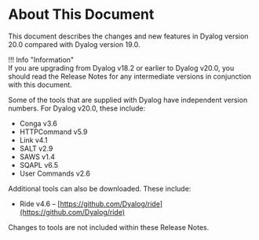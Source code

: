 # About This Document

This document describes the changes and new features in Dyalog version 20.0 compared with Dyalog version 19.0.

!!! Info "Information"  
    If you are upgrading from Dyalog v18.2 or earlier to Dyalog v20.0, you should read the Release Notes for any intermediate versions in conjunction with this document.
	
Some of the tools that are supplied with Dyalog have independent version numbers. For Dyalog v20.0, these include:

* Conga v3.6
* HTTPCommand v5.9
* Link v4.1
* SALT v2.9
* SAWS v1.4
* SQAPL v6.5
* User Commands v2.6

Additional tools can also be downloaded. These include:

* Ride v4.6 – [https://github.com/Dyalog/ride](https://github.com/Dyalog/ride)

Changes to tools are not included within these Release Notes.